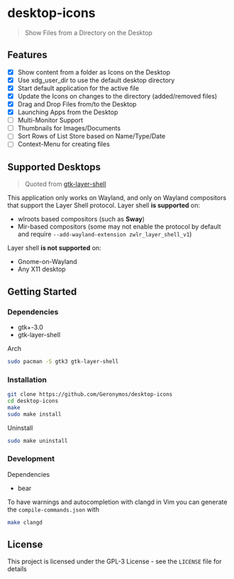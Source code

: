 # desktop-icons

> Show Files from a Directory on the Desktop

## Features

- [X] Show content from a folder as Icons on the Desktop
- [X] Use xdg_user_dir to use the default desktop directory
- [X] Start default application for the active file
- [X] Update the Icons on changes to the directory (added/removed files)
- [X] Drag and Drop Files from/to the Desktop
- [X] Launching Apps from the Desktop
- [ ] Multi-Monitor Support
- [ ] Thumbnails for Images/Documents
- [ ] Sort Rows of List Store based on Name/Type/Date
- [ ] Context-Menu for creating files

## Supported Desktops

> Quoted from [gtk-layer-shell](https://github.com/wmww/gtk-layer-shell)

This application only works on Wayland, and only on Wayland compositors that
support the Layer Shell protocol. Layer shell **is supported** on:
- wlroots based compositors (such as **Sway**)
- Mir-based compositors (some may not enable the protocol by default and require
  `--add-wayland-extension zwlr_layer_shell_v1`)

Layer shell **is not supported** on:
- Gnome-on-Wayland
- Any X11 desktop

## Getting Started

### Dependencies

- gtk+-3.0
- gtk-layer-shell

Arch
```sh
sudo pacman -S gtk3 gtk-layer-shell
```

### Installation

```sh
git clone https://github.com/Geronymos/desktop-icons
cd desktop-icons
make
sudo make install
```

Uninstall
```sh
sudo make uninstall
```

### Development

Dependencies
- bear

To have warnings and autocompletion with clangd in Vim you can generate the
`compile-commands.json` with
```sh
make clangd
```

## License

This project is licensed under the GPL-3 License - see the `LICENSE` file for details

